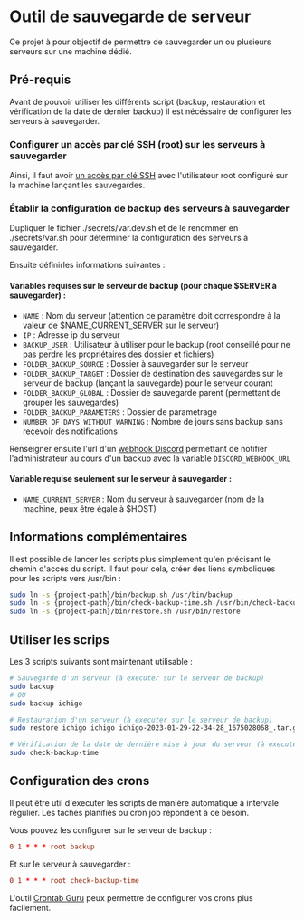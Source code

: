 # Outil de sauvegarde de serveur

Ce projet à pour objectif de permettre de sauvegarder un ou plusieurs serveurs sur une machine dédié.

## Pré-requis

Avant de pouvoir utiliser les différents script (backup, restauration et vérification de la date de dernier backup) il est nécéssaire de configurer les serveurs à sauvegarder.

### Configurer un accès par clé SSH (root) sur les serveurs à sauvegarder

Ainsi, il faut avoir [un accès par clé SSH](https://www.cyberciti.biz/faq/how-to-set-up-ssh-keys-on-linux-unix/) avec l'utilisateur root configuré sur la machine lançant les sauvegardes.

### Établir la configuration de backup des serveurs à sauvegarder

Dupliquer le fichier ./secrets/var.dev.sh et de le renommer en ./secrets/var.sh pour déterminer la configuration des serveurs à sauvegarder.

Ensuite définirles informations suivantes :

#### Variables requises sur le serveur de backup (pour chaque $SERVER à sauvegarder) :

-   `NAME` : Nom du serveur (attention ce paramètre doit correspondre à la valeur de $NAME_CURRENT_SERVER sur le serveur)
-   `IP` : Adresse ip du serveur
-   `BACKUP_USER` : Utilisateur à utiliser pour le backup (root conseillé pour ne pas perdre les propriétaires des dossier et fichiers)
-   `FOLDER_BACKUP_SOURCE` : Dossier à sauvegarder sur le serveur
-   `FOLDER_BACKUP_TARGET` : Dossier de destination des sauvegardes sur le serveur de backup (lançant la sauvegarde) pour le serveur courant
-   `FOLDER_BACKUP_GLOBAL` : Dossier de sauvegarde parent (permettant de grouper les sauvegardes)
-   `FOLDER_BACKUP_PARAMETERS` : Dossier de parametrage
-   `NUMBER_OF_DAYS_WITHOUT_WARNING` : Nombre de jours sans backup sans reçevoir des notifications

Renseigner ensuite l'url d'un [webhook Discord](https://support.discord.com/hc/en-us/articles/228383668-Intro-to-Webhooks) permettant de notifier l'administrateur au cours d'un backup avec la variable `DISCORD_WEBHOOK_URL`

#### Variable requise seulement sur le serveur à sauvegarder :

-   `NAME_CURRENT_SERVER` : Nom du serveur à sauvegarder (nom de la machine, peux être égale à $HOST)

## Informations complémentaires

Il est possible de lancer les scripts plus simplement qu'en précisant le chemin d'accès du script. Il faut pour cela, créer des liens symboliques pour les scripts vers /usr/bin :

```bash
sudo ln -s {project-path}/bin/backup.sh /usr/bin/backup
sudo ln -s {project-path}/bin/check-backup-time.sh /usr/bin/check-backup-time
sudo ln -s {project-path}/bin/restore.sh /usr/bin/restore
```

## Utiliser les scrips

Les 3 scripts suivants sont maintenant utilisable :

```bash
# Sauvegarde d'un serveur (à executer sur le serveur de backup)
sudo backup
# OU
sudo backup ichigo

# Restauration d'un serveur (à executer sur le serveur de backup)
sudo restore ichigo ichigo ichigo-2023-01-29-22-34-28_1675028068_.tar.gz

# Vérification de la date de dernière mise à jour du serveur (à executer sur le serveur à sauvegarder)
sudo check-backup-time
```

## Configuration des crons

Il peut être util d'executer les scripts de manière automatique à intervale régulier. Les taches planifiés ou cron job répondent à ce besoin.

Vous pouvez les configurer sur le serveur de backup :

```conf
0 1 * * * root backup
```

Et sur le serveur à sauvegarder :

```conf
0 1 * * * root check-backup-time
```

L'outil [Crontab Guru](https://crontab.guru/) peux permettre de configurer vos crons plus facilement.
